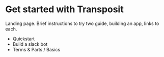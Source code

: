 # Get started with Transposit

Landing page. Brief instructions to try two guide, building an app, links to each.

* Quickstart
* Build a slack bot
* Terms & Parts / Basics

